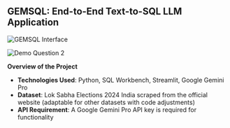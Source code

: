 ## **GEMSQL: End-to-End Text-to-SQL LLM Application**


![GEMSQL Interface](https://github.com/user-attachments/assets/15bb10bc-3f7a-4120-9cba-5e9e70461b77)

![Demo Question 2](https://github.com/user-attachments/assets/7c3e062e-f557-4dc3-aae3-74c6b9fdd78a)


**Overview of the Project**
- **Technologies Used**: Python, SQL Workbench, Streamlit, Google Gemini Pro
- **Dataset**: Lok Sabha Elections 2024 India scraped from the official website (adaptable for other datasets with code adjustments)
- **API Requirement**: A Google Gemini Pro API key is required for functionality
